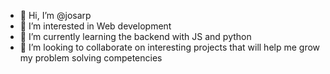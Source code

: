- 👋 Hi, I’m @josarp
- 👀 I’m interested in Web development
- 🌱 I’m currently learning the backend with JS and python 
- 💞️ I’m looking to collaborate on interesting projects that will help me grow my problem solving competencies

<!---
josarp/josarp is a ✨ special ✨ repository because its `README.md` (this file) appears on your GitHub profile.
You can click the Preview link to take a look at your changes.
--->
